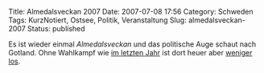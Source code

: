 Title: Almedalsveckan 2007
Date: 2007-07-08 17:56
Category: Schweden
Tags: KurzNotiert, Ostsee, Politik, Veranstaltung
Slug: almedalsveckan-2007
Status: published

Es ist wieder einmal *Almedalsveckan* und das politische Auge schaut
nach Gotland. Ohne Wahlkampf wie [im letzten
Jahr](http://www.fiket.de/2006/07/03/almedalsveckan/) ist dort heuer
aber [weniger
los](http://rainersblogg.blogspot.com/2007/07/almedalen-startet.html).

